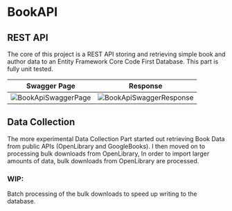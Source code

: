 # BookAPI

## REST API 
The core of this project is a REST API storing and retrieving simple book and author data to an Entity Framework Core Code First Database. This part is fully unit tested.

Swagger Page                |  Response
:-------------------------:|:-------------------------:
![BookApiSwaggerPage](https://github.com/Malesche/BookAPI/assets/32207690/74e1774e-c03f-49d9-99b2-7659598e57e8)  |  ![BookApiSwaggerResponse](https://github.com/Malesche/BookAPI/assets/32207690/9e670fe2-4477-45bc-b060-55050503493e)

## Data Collection

The more experimental Data Collection Part started out retrieving Book Data from public APIs (OpenLibrary and GoogleBooks). I then moved on to processing bulk downloads from OpenLibrary, 
In order to import larger amounts of data, bulk downloads from OpenLibrary are processed. 

### WIP: 
Batch processing of the bulk downloads to speed up writing to the database.

<!--- ## Installation

Run `install.bat` from commandline.

## Start

Run `start.bat` from commandline.

clone repo
dotnet tool install --global dotnet-ef --version 7.0.10
dotnet ef database update


\library-api\DataCollectionPrototype> dotnet user-secrets init
dotnet user-secrets set apikey mmmmm

## See swagger site

Visit [http://localhost:5080/swagger](http://localhost:5080/swagger) -->



<!---
clone repo
dotnet tool install --global dotnet-ef --version 7.0.10
dotnet ef database update


\library-api\DataCollectionPrototype> dotnet user-secrets init
dotnet user-secrets set apikey mmmmm
-->
